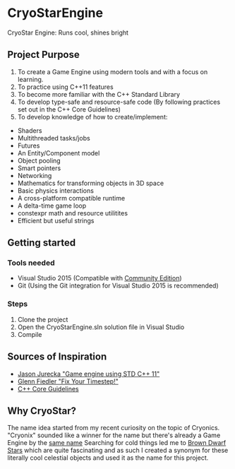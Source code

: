 # CryoStarEngine
CryoStar Engine: Runs cool, shines bright

## Project Purpose
1. To create a Game Engine using modern tools and with a focus on learning.
2. To practice using C++11 features
3. To become more familiar with the C++ Standard Library
4. To develop type-safe and resource-safe code (By following practices set out in the C++ Core Guidelines)
5. To develop knowledge of how to create/implement:
  * Shaders
  * Multithreaded tasks/jobs
  * Futures
  * An Entity/Component model
  * Object pooling
  * Smart pointers
  * Networking
  * Mathematics for transforming objects in 3D space
  * Basic physics interactions
  * A cross-platform compatible runtime
  * A delta-time game loop
  * constexpr math and resource utilitites
  * Efficient but useful strings

## Getting started

### Tools needed
* Visual Studio 2015 (Compatible with [Community Edition](https://www.visualstudio.com/en-us/products/visual-studio-community-vs.aspx))
* Git (Using the Git integration for Visual Studio 2015 is recommended)

### Steps
1. Clone the project
2. Open the CryoStarEngine.sln solution file in Visual Studio
3. Compile

## Sources of Inspiration
* [Jason Jurecka "Game engine using STD C++ 11"](https://www.youtube.com/watch?v=8AjRD6mU96s)
* [Glenn Fiedler "Fix Your Timestep!"](https://gafferongames.com/post/fix_your_timestep/)
* [C++ Core Guidelines](https://github.com/isocpp/CppCoreGuidelines/blob/master/CppCoreGuidelines.md)

## Why CryoStar?
The name idea started from my recent curiosity on the topic of Cryonics. "Cryonix" sounded like a winner for the name but there's already a Game Engine by the [same name](https://sourceforge.net/projects/cryonix/)
Searching for cold things led me to [Brown Dwarf Stars](http://coolcosmos.ipac.caltech.edu/cosmic_classroom/cosmic_reference/brown_dwarfs.html) which are quite fascinating and as such I created a synonym for these literally cool celestial objects and used it as the name for this project.
